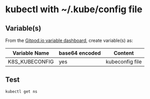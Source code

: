 # kubectl with ~/.kube/config file

## Variable(s)

From the [Gitpod.io variable dashboard](https://gitpod.io/variables), create variable(s) as:

| Variable Name  | base64 encoded | Content
|---|---|---
| K8S_KUBECONFIG | yes | kubeconfig file  

## Test

```bash
kubectl get ns
``` 

